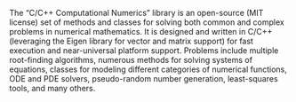 The “C/C++ Computational Numerics” library is an open-source (MIT license) set of methods and classes for solving both common and complex problems in numerical mathematics. It is designed and written in C/C++ (leveraging the Eigen library for vector and matrix support) for fast execution and near-universal platform support. Problems include multiple root-finding algorithms, numerous methods for solving systems of equations, classes for modeling different categories of numerical functions, ODE and PDE solvers, pseudo-random number generation, least-squares tools, and many others.